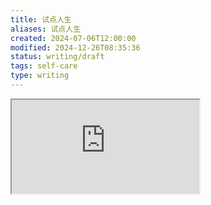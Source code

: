 ```yaml
---
title: 试点人生
aliases: 试点人生
created: 2024-07-06T12:00:00
modified: 2024-12-26T08:35:36
status: writing/draft
tags: self-care
type: writing
---
```


<iframe src="https://www.youtube.com/embed/m5_dNOK7oN8" allow="accelerometer; autoplay; clipboard-write; encrypted-media; gyroscope; picture-in-picture; web-share" referrerpolicy="strict-origin-when-cross-origin" allowfullscreen/><div class='text-center'>via: <a href='https://www.youtube.com/watch?v=m5_dNOK7oN8' target='_blank' class='external-link'>https://www.youtube.com/watch?v=m5_dNOK7oN8</a></div>
> [!note]
> The fact that I don't feel like me no more
> Cause I'm not who I was before
> I'm sorry for messing up
> I get the mеssage
> Just give me a sеcond
> I'm just second guessing my life

梦雪，这个星期一切都在好转，我也觉得自己的生活越来越有希望了。

尽管外部的大环境裁员、市场萎缩，政客怠政，社会问题、矛盾加剧，我虽深陷其中，但受惠于年轻，还能在这座城市找到属于自己的一席之地。

四月份令人头疼的腰突问题，经过卧床休息、站立办公、调整坐姿，不再趴桌午休（取而代之的是，躺地上），配合扶他林的厚涂，已经好起来了。五月份令人头疼的湿疹问题，在连续服用汤臣倍健复合 B 族片、依巴斯汀片，并保持忌辣、忌甜，每日两餐粥食，两张油酥饼，辅以规律作息，沐浴保持不用搓澡巾，事后再厚涂 C 乳，虽后期有见每况愈下，并再次大规模爆发，个中的瘙痒又再用炉甘石抑制，历时一个多月，已经趋近于稳定。

前后经历这两场小病之后，虽然已经可以正常饮食，但还是得注意，在每次吃饭之前，都得强调少辛辣，虽不甘心，但总比油酥饼好吃上一些。

最近半个月没有时间写周报，如 weekly/1193 weekly/1194，自 Logseq 接入 Telegram bot 自动存档 Telegram 上的内容之后，每次整理都得花上一上午的时间，并且由于注意力没有长时间集中在某一点，总在左右摇摆，一上午过后，什么都没有记住。说白了就是浪费时间。如果要留下一些整理时的想法，那起码就要花上一天，可说是一个巨大的时间黑洞。

最开始的周报是因为什么搁置，我已经记不得了。上周 Steam 开始夏促，入手了 死亡搁浅 和 赛博朋克，虽然有想要把全部的时间砸入进去的想法，但基本每晚 10 点后才有一点这样的想法，如果玩上几个小时，也就凌晨一两点了，不熬夜简直是骗人的。一个有意思的事情是 HB 慈善包这周包含游戏，幽灵行者 2，但这次的 [游戏发行商 505](https://505games.com/) 像去年死亡搁浅一样，区别对待中国区玩家，不想给可以不给，自此拉黑一家游戏发行商。

有时候躺在那里，想不到这周有哪些想法，找不准一个主旋律，可能写下来也不具备什么价值，索性扔笔，不再续写，github 也不再上传，整个仓库的状态陷入半停滞状态。

其实这样是不对的，现在不写，未来也不会写，这件事情可能就因为此时微不足道的想法，就到此为止了，很多事情都是这样消逝了的，约定、爱情、良好的习惯。

> 去大胆创作那些可能差劲的作品吧，否则你只会永远陷入在对自己的作品的不满之中。
> 去大胆创作吧，直到那些有点弯曲的线条和有点不协调的配色变成你自己喜爱的风格。
> 去大胆创作吧，因为艺术是关于表达的，而你永远有你独特而美丽的故事和经历可以表达。
> 去大胆创作吧，直到你爱上那些你的作品中不完美的地方。
> 去大胆创作吧，因为这样你才能真正开始创作。
> 去大胆创作吧。
> 
> https://t.me/twitter_translate/22748

于是着手开发了一个辅助脚本，可以配合日常的工作流，批量地格式化周报，如果配合上 [[logseq]] 的批量折叠，与如下配置

```edn

:outliner/block-title-collapse-enabled? false

```

- [ ] #wait 可以说连整理的时间也省下了，但事情并不完美，我发现这样配置下来后，每次编辑文件都会卡上一秒左右，最终把配置还原后，再把 `collapsed:true` 全部删去，整体状况才有好转，我怀疑是后者渲染的问题，这也算是 logseq 的一个优化项吧，希望自己有一天也可以参与到 logseq 的开发中。

这周公司有外派巴西、匈牙利、泰国的机会，当然会有二筛的环节，没有雅思、没有留学经历的自己，受着一篇文章的影响（[Do the Real Thing](https://www.scotthyoung.com/blog/2020/05/04/do-the-real-thing/)），还是硬着头皮报名了，我觉得没有必要等到准备好了再去，有的时候时间很少，没有时间准备，但是事情总还是要做的，所以最好的方法就是自适应，再工作中学习，做具体的事情，而不是准备了一遍又一遍，也没有做什么具体的事。
